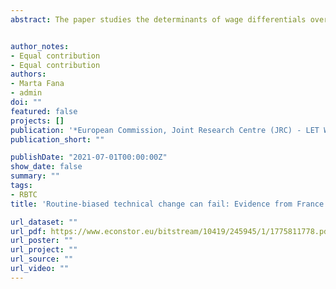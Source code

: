 ```yaml
---
abstract: The paper studies the determinants of wage differentials over time within jobs in France, detailing the contribution of different set of explanatory factors by means of a Recentred Influence Function, to estimate the effect of a set of covariates at different point of the wage distribution. We simultaneously test the contribution of tasks performed by workers and organisational methods at the firm level, labour market institutions and individual characteristics. We do so by exploiting a unique database at the worker level, the French Enquête Complémentaire Emploi&#58; Conditions de travail, between 2005 and 2016, which covers also monthyl wages. Main findings support the hypothesis according to which wages differentials along the wage distribution are almost entirely explained by contractual and work arrangements rather than tasks and organisational practices. Overall evidence run against the main argument of the Routine Bias Technical Change hypothesis.


author_notes:
- Equal contribution
- Equal contribution
authors:
- Marta Fana
- admin
doi: ""
featured: false
projects: []
publication: '*European Commission, Joint Research Centre (JRC) - LET Working paper*'
publication_short: ""

publishDate: "2021-07-01T00:00:00Z"
show_date: false
summary: ""
tags:
- RBTC
title: 'Routine-biased technical change can fail: Evidence from France'

url_dataset: ""
url_pdf: https://www.econstor.eu/bitstream/10419/245945/1/1775811778.pdf
url_poster: ""
url_project: ""
url_source: ""
url_video: ""
---
```




